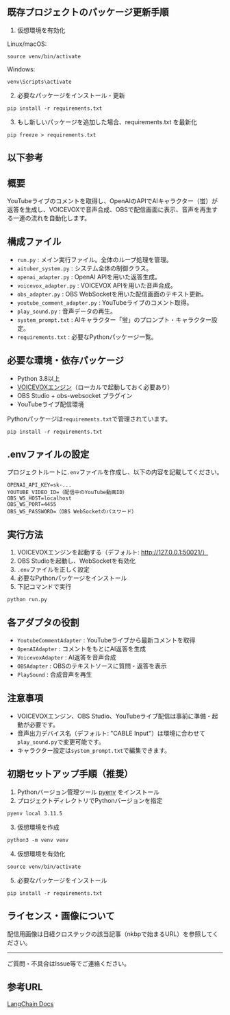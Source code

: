 ## 既存プロジェクトのパッケージ更新手順

1. 仮想環境を有効化

Linux/macOS:
```
source venv/bin/activate
```
Windows:
```
venv\Scripts\activate
```

2. 必要なパッケージをインストール・更新

```
pip install -r requirements.txt
```

3. もし新しいパッケージを追加した場合、requirements.txt を最新化

```
pip freeze > requirements.txt
```
## 以下参考
## 概要

YouTubeライブのコメントを取得し、OpenAIのAPIでAIキャラクター（蛍）が返答を生成し、VOICEVOXで音声合成、OBSで配信画面に表示、音声を再生する一連の流れを自動化します。

## 構成ファイル

- `run.py` : メイン実行ファイル。全体のループ処理を管理。
- `aituber_system.py` : システム全体の制御クラス。
- `openai_adapter.py` : OpenAI APIを用いた返答生成。
- `voicevox_adapter.py` : VOICEVOX APIを用いた音声合成。
- `obs_adapter.py` : OBS WebSocketを用いた配信画面のテキスト更新。
- `youtube_comment_adapter.py` : YouTubeライブのコメント取得。
- `play_sound.py` : 音声データの再生。
- `system_prompt.txt` : AIキャラクター「蛍」のプロンプト・キャラクター設定。
- `requirements.txt` : 必要なPythonパッケージ一覧。

## 必要な環境・依存パッケージ

- Python 3.8以上
- [VOICEVOXエンジン](https://voicevox.hiroshiba.jp/)（ローカルで起動しておく必要あり）
- OBS Studio + obs-websocket プラグイン
- YouTubeライブ配信環境

Pythonパッケージは`requirements.txt`で管理されています。

```
pip install -r requirements.txt
```

## .envファイルの設定

プロジェクトルートに`.env`ファイルを作成し、以下の内容を記載してください。

```
OPENAI_API_KEY=sk-...
YOUTUBE_VIDEO_ID=（配信中のYouTube動画ID）
OBS_WS_HOST=localhost
OBS_WS_PORT=4455
OBS_WS_PASSWORD=（OBS WebSocketのパスワード）
```

## 実行方法

1. VOICEVOXエンジンを起動する（デフォルト: http://127.0.0.1:50021/）
2. OBS Studioを起動し、WebSocketを有効化
3. `.env`ファイルを正しく設定
4. 必要なPythonパッケージをインストール
5. 下記コマンドで実行

```
python run.py
```

## 各アダプタの役割

- `YoutubeCommentAdapter` : YouTubeライブから最新コメントを取得
- `OpenAIAdapter` : コメントをもとにAI返答を生成
- `VoicevoxAdapter` : AI返答を音声合成
- `OBSAdapter` : OBSのテキストソースに質問・返答を表示
- `PlaySound` : 合成音声を再生

## 注意事項

- VOICEVOXエンジン、OBS Studio、YouTubeライブ配信は事前に準備・起動が必要です。
- 音声出力デバイス名（デフォルト: "CABLE Input"）は環境に合わせて`play_sound.py`で変更可能です。
- キャラクター設定は`system_prompt.txt`で編集できます。

## 初期セットアップ手順（推奨）

1. Pythonバージョン管理ツール [pyenv](https://github.com/pyenv/pyenv) をインストール
2. プロジェクトディレクトリでPythonバージョンを指定

```
pyenv local 3.11.5
```

3. 仮想環境を作成

```
python3 -m venv venv
```

4. 仮想環境を有効化

```
source venv/bin/activate
```

5. 必要なパッケージをインストール

```
pip install -r requirements.txt
```



## ライセンス・画像について

配信用画像は日経クロステックの該当記事（nkbpで始まるURL）を参照してください。

---

ご質問・不具合はIssue等でご連絡ください。

## 参考URL
[LangChain Docs](https://python.langchain.com/docs/introduction/)